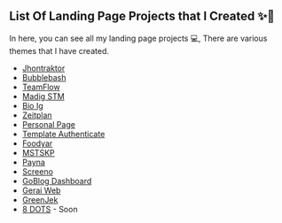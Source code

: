 ## List Of Landing Page Projects that I Created ✨🎉

In here, you can see all my landing page projects 💻, There are various themes that I have created.

- [Jhontraktor](https://jhontraktor.vercel.app/)
- [Bubblebash](https://ariear.github.io/bubblebash/)
- [TeamFlow](https://teamflow-sandy.vercel.app/)
- [Madig STM](https://madig-3d66f.firebaseapp.com/)
- [Bio Ig](https://mybio-arie.vercel.app/)
- [Zeitplan](https://zeitplann.netlify.app/)
- [Personal Page](https://ariear.vercel.app/)
- [Template Authenticate](https://github.com/ariear/Free-Template-Login-Register-Website)
- [Foodyar](https://foodyarr.netlify.app/)
- [MSTSKP](https://mstskp.netlify.app/)
- [Payna](https://paynaa.netlify.app/)
- [Screeno](https://screeno.netlify.app/)
- [GoBlog Dashboard](https://goblog-dashboard.netlify.app/)
- [Gerai Web](https://geraiweb.netlify.app/)
- [GreenJek](https://greenjek.netlify.app/)
- [8 DOTS](https://rickroll.vercel.app/) - Soon


